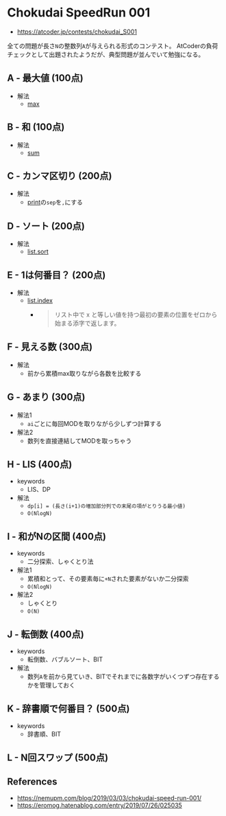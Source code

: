 # Chokudai SpeedRun 001
* https://atcoder.jp/contests/chokudai_S001

全ての問題が長さ`N`の整数列`A`が与えられる形式のコンテスト。
AtCoderの負荷チェックとして出題されたようだが、典型問題が並んでいて勉強になる。


## A - 最大値 (100点)
* 解法
  - [max]( https://docs.python.org/ja/3/library/functions.html#max )


## B - 和 (100点)
* 解法
  - [sum]( https://docs.python.org/ja/3/library/functions.html#sum )


## C - カンマ区切り (200点)
* 解法
  - [print]( https://docs.python.org/ja/3/library/functions.html#print )の`sep`を`,`にする


## D - ソート (200点)
* 解法
  - [list.sort]( https://docs.python.org/ja/3/library/stdtypes.html#list.sort )


## E - 1は何番目？ (200点)
* 解法
  - [list.index]( https://docs.python.org/ja/3/tutorial/datastructures.html )
    - > リスト中で x と等しい値を持つ最初の要素の位置をゼロから始まる添字で返します。


## F - 見える数 (300点)
* 解法
  - 前から累積max取りながら各数を比較する


## G - あまり (300点)
* 解法1
  - `ai`ごとに毎回MODを取りながら少しずつ計算する
* 解法2
  - 数列を直接連結してMODを取っちゃう


## H - LIS (400点)
* keywords
  - LIS、DP
* 解法
  - `dp[i] = (長さ(i+1)の増加部分列での末尾の項がとりうる最小値)`
  - `O(NlogN)`


## I - 和がNの区間 (400点)
* keywords
  - 二分探索、しゃくとり法
* 解法1
  - 累積和とって、その要素毎に`+N`された要素がないか二分探索
  - `O(NlogN)`
* 解法2
  - しゃくとり
  - `O(N)`


## J - 転倒数 (400点)
* keywords
  - 転倒数、バブルソート、BIT
* 解法
  - 数列`A`を前から見ていき、BITでそれまでに各数字がいくつずつ存在するかを管理しておく


## K - 辞書順で何番目？ (500点)
* keywords
  - 辞書順、BIT


## L - N回スワップ (500点)


## References
* https://nemupm.com/blog/2019/03/03/chokudai-speed-run-001/
* https://eromog.hatenablog.com/entry/2019/07/26/025035
